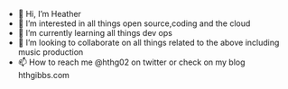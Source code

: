 - 👋 Hi, I’m Heather
- 👀 I’m interested in all things open source,coding and the cloud
- 🌱 I’m currently learning all things dev ops
- 💞️ I’m looking to collaborate on all things related to the above including music production
- 📫 How to reach me @hthg02 on twitter or check on my blog hthgibbs.com

<!---
shayne008/shayne008 is a ✨ special ✨ repository because its `README.md` (this file) appears on your GitHub profile.
You can click the Preview link to take a look at your changes.
--->
